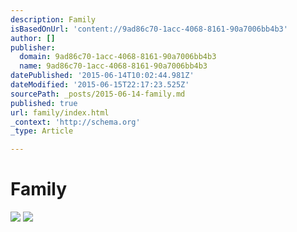 ```yaml
---
description: Family
isBasedOnUrl: 'content://9ad86c70-1acc-4068-8161-90a7006bb4b3'
author: []
publisher:
  domain: 9ad86c70-1acc-4068-8161-90a7006bb4b3
  name: 9ad86c70-1acc-4068-8161-90a7006bb4b3
datePublished: '2015-06-14T10:02:44.981Z'
dateModified: '2015-06-15T22:17:23.525Z'
sourcePath: _posts/2015-06-14-family.md
published: true
url: family/index.html
_context: 'http://schema.org'
_type: Article

---
```

# Family
![](https://the-grid-user-content.s3-us-west-2.amazonaws.com/c6b4ad25-2b2d-4ea1-910c-161b944823d0.jpg)
![](https://the-grid-user-content.s3-us-west-2.amazonaws.com/e49112ff-b1e9-45b2-a67c-cf487b7bf395.jpg)